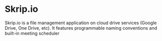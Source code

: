 # Skrip.io
Skrip.io is a file management application on cloud drive services (Google Drive, One Drive, etc). It features programmable naming conventions and built-in meeting scheduler
